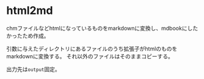# html2md

chmファイルなどhtmlになっているものをmarkdownに変換し、mdbookにしたかったため作成。

引数に与えたディレクトリにあるファイルのうち拡張子がhtmlのものをmarkdownに変換する。
それ以外のファイルはそのままコピーする。

出力先は`output`固定。


